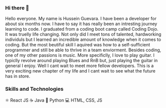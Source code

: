 ### Hi there 👋
Hello everyone. My name is Hussein Guevara. I have been a developer for about six months now. I have to say it has really been an intresting journey learning to code. I graduated from a coding boot camp called Coding Dojo. It was truelly life changing. Not only did I meet tons of talented, hardworking individuls but I learned an incredible amount of knowledge when it comes to coding. But the most beutiful skill I aquired was how to a self-sufficient programmer and still be able to thrive in a team enviorment. Besides coding, one of my other passions is music. More specificlly, I love to play guitar. I typiclly revolve around playing Blues and RnB but, just playing the guitar in general I enjoy. Well I cant wait to meet more fellow developers. This is a very exciting new chapter of my life and I cant wait to see what the future has in store.  

### Skills and Technologies
⚛️ React JS
☕ Java
🐍 Python
💻 HTML, CSS, JS
<!--
**HusseinGuevara/HusseinGuevara** is a ✨ _special_ ✨ repository because its `README.md` (this file) appears on your GitHub profile.

Here are some ideas to get you started:

- 🔭 I’m currently working on ...
- 🌱 I’m currently learning ...
- 👯 I’m looking to collaborate on ...
- 🤔 I’m looking for help with ...
- 💬 Ask me about ...
- 📫 How to reach me: ...
- 😄 Pronouns: ...
- ⚡ Fun fact: ...
-->
